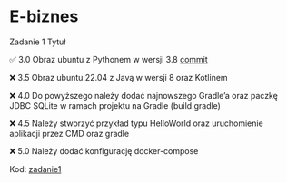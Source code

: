 # E-biznes

Zadanie 1 Tytuł

✅ 3.0 Obraz ubuntu z Pythonem w wersji 3.8 [commit](https://github.com/T-H-A-N-N/E-biznes/commit/43622413911384e7a7b4900e8df92a4c5695c255)

❌ 3.5 Obraz ubuntu:22.04 z Javą w wersji 8 oraz Kotlinem

❌ 4.0 Do powyższego należy dodać najnowszego Gradle’a oraz paczkę JDBC SQLite w ramach projektu na Gradle (build.gradle)

❌ 4.5 Należy stworzyć przykład typu HelloWorld oraz uruchomienie aplikacji przez CMD oraz gradle

❌ 5.0 Należy dodać konfigurację docker-compose

Kod: [zadanie1](https://github.com/T-H-A-N-N/E-biznes/tree/main/zadanie1)
